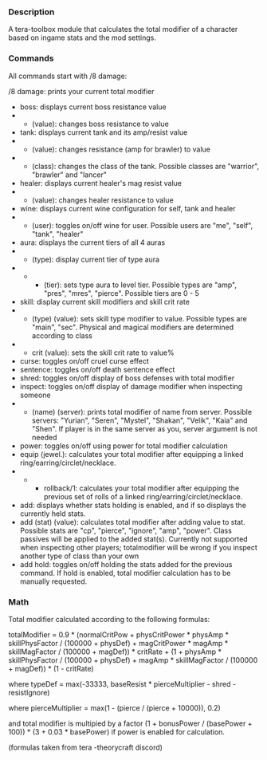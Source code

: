 ### Description
A tera-toolbox module that calculates the total modifier of a character based on ingame stats and the mod settings.

### Commands
All commands start with /8 damage:

/8 damage: prints your current total modifier
- boss: displays current boss resistance value
- - (value): changes boss resistance to value
- tank: displays current tank and its amp/resist value
- - (value): changes resistance (amp for brawler) to value
- - (class): changes the class of the tank. Possible classes are "warrior", "brawler" and "lancer"
- healer: displays current healer's mag resist value
- - (value): changes healer resistance to value
- wine: displays current wine configuration for self, tank and healer
- - (user): toggles on/off wine for user. Possible users are "me", "self", "tank", "healer"
- aura: displays the current tiers of all 4 auras
- - (type): display current tier of type aura
- - - (tier): sets type aura to level tier. Possible types are "amp", "pres", "mres", "pierce". Possible tiers are 0 - 5
- skill: display current skill modifiers and skill crit rate
- - (type) (value): sets skill type modifier to value. Possible types are "main", "sec". Physical and magical modifiers are determined according to class
- - crit (value): sets the skill crit rate to value%
- curse: toggles on/off cruel curse effect
- sentence: toggles on/off death sentence effect
- shred: toggles on/off display of boss defenses with total modifier
- inspect: toggles on/off display of damage modifier when inspecting someone
- - (name) (server): prints total modifier of name from server. Possible servers: "Yurian", "Seren", "Mystel", "Shakan", "Velik", "Kaia" and "Shen". If player is in the same server as you, server argument is not needed
- power: toggles on/off using power for total modifier calculation
- equip (jewel.): calculates your total modifier after equipping a linked ring/earring/circlet/necklace.
- - - rollback/1: calculates your total modifier after equipping the previous set of rolls of a linked ring/earring/circlet/necklace.
- add: displays whether stats holding is enabled, and if so displays the currently held stats.
- add (stat) (value): calculates total modifier after adding value to stat. Possible stats are "cp", "pierce", "ignore", "amp", "power". Class passives will be applied to the added stat(s). Currently not supported when inspecting other players; totalmodifier will be wrong if you inspect another type of class than your own
- add hold: toggles on/off holding the stats added for the previous command. If hold is enabled, total modifier calculation has to be manually requested.

### Math

Total modifier calculated according to the following formulas:

totalModifier = 0.9 * (normalCritPow + physCritPower * physAmp * skillPhysFactor / (100000 + physDef) + magCritPower * magAmp * skillMagFactor / (100000 + magDef)) * critRate + (1 +  physAmp * skillPhysFactor / (100000 + physDef) + magAmp * skillMagFactor / (100000 + magDef)) * (1 - critRate)

where typeDef = max(-33333, baseResist * pierceMultiplier - shred - resistIgnore)

where pierceMultiplier = max(1 - (pierce / (pierce + 10000)), 0.2)

and total modifier is multipied by a factor (1 + bonusPower / (basePower + 100)) * (3 + 0.03 * basePower) if power is enabled for calculation.

(formulas taken from tera -theorycraft discord)
